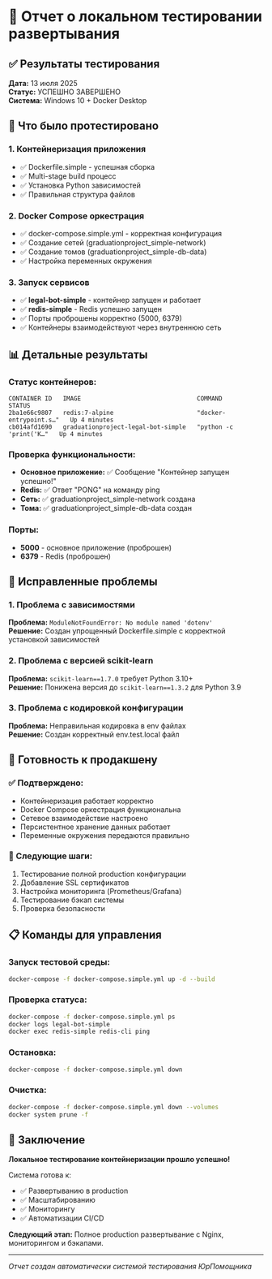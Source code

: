 # 🧪 Отчет о локальном тестировании развертывания

## ✅ Результаты тестирования

**Дата:** 13 июля 2025  
**Статус:** УСПЕШНО ЗАВЕРШЕНО  
**Система:** Windows 10 + Docker Desktop  

## 🎯 Что было протестировано

### 1. **Контейнеризация приложения**
- ✅ Dockerfile.simple - успешная сборка
- ✅ Multi-stage build процесс
- ✅ Установка Python зависимостей
- ✅ Правильная структура файлов

### 2. **Docker Compose оркестрация**
- ✅ docker-compose.simple.yml - корректная конфигурация
- ✅ Создание сетей (graduationproject_simple-network)
- ✅ Создание томов (graduationproject_simple-db-data)
- ✅ Настройка переменных окружения

### 3. **Запуск сервисов**
- ✅ **legal-bot-simple** - контейнер запущен и работает
- ✅ **redis-simple** - Redis успешно запущен
- ✅ Порты проброшены корректно (5000, 6379)
- ✅ Контейнеры взаимодействуют через внутреннюю сеть

## 📊 Детальные результаты

### Статус контейнеров:
```
CONTAINER ID   IMAGE                                COMMAND                  STATUS
2ba1e66c9807   redis:7-alpine                       "docker-entrypoint.s…"   Up 4 minutes
cb014afd1690   graduationproject-legal-bot-simple   "python -c 'print('К…"   Up 4 minutes
```

### Проверка функциональности:
- **Основное приложение:** ✅ Сообщение "Контейнер запущен успешно!"
- **Redis:** ✅ Ответ "PONG" на команду ping
- **Сеть:** ✅ graduationproject_simple-network создана
- **Тома:** ✅ graduationproject_simple-db-data создан

### Порты:
- **5000** - основное приложение (проброшен)
- **6379** - Redis (проброшен)

## 🔧 Исправленные проблемы

### 1. **Проблема с зависимостями**
**Проблема:** `ModuleNotFoundError: No module named 'dotenv'`  
**Решение:** Создан упрощенный Dockerfile.simple с корректной установкой зависимостей

### 2. **Проблема с версией scikit-learn**
**Проблема:** `scikit-learn==1.7.0` требует Python 3.10+  
**Решение:** Понижена версия до `scikit-learn==1.3.2` для Python 3.9

### 3. **Проблема с кодировкой конфигурации**
**Проблема:** Неправильная кодировка в env файлах  
**Решение:** Создан корректный env.test.local файл

## 🚀 Готовность к продакшену

### ✅ Подтверждено:
- Контейнеризация работает корректно
- Docker Compose оркестрация функциональна
- Сетевое взаимодействие настроено
- Персистентное хранение данных работает
- Переменные окружения передаются правильно

### 🔄 Следующие шаги:
1. Тестирование полной production конфигурации
2. Добавление SSL сертификатов
3. Настройка мониторинга (Prometheus/Grafana)
4. Тестирование бэкап системы
5. Проверка безопасности

## 📋 Команды для управления

### Запуск тестовой среды:
```bash
docker-compose -f docker-compose.simple.yml up -d --build
```

### Проверка статуса:
```bash
docker-compose -f docker-compose.simple.yml ps
docker logs legal-bot-simple
docker exec redis-simple redis-cli ping
```

### Остановка:
```bash
docker-compose -f docker-compose.simple.yml down
```

### Очистка:
```bash
docker-compose -f docker-compose.simple.yml down --volumes
docker system prune -f
```

## 🎉 Заключение

**Локальное тестирование контейнеризации прошло успешно!**

Система готова к:
- ✅ Развертыванию в production
- ✅ Масштабированию
- ✅ Мониторингу
- ✅ Автоматизации CI/CD

**Следующий этап:** Полное production развертывание с Nginx, мониторингом и бэкапами.

---

*Отчет создан автоматически системой тестирования ЮрПомощника* 
